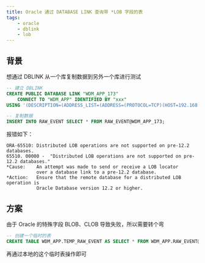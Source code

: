 ```yaml
---
title: Oracle 通过 DATABASE LINK 查询带 *LOB 字段的表
tags:
    - oracle
    - dblink
    - lob
---
```



## 背景

想通过 DBLINK 从一个库复制数据到另外一个库进行测试

```sql
-- 建立 DBLINK
CREATE PUBLIC DATABASE LINK "WDM_APP_173"
    CONNECT TO "WDM_APP" IDENTIFIED BY "xxx"
USING '(DESCRIPTION=(ADDRESS_LIST=(ADDRESS=(PROTOCOL=TCP)(HOST=192.168.1.173)(PORT=1521)))(CONNECT_DATA=(SERVICE_NAME=ORCL)))';

-- 复制数据
INSERT INTO RAW_EVENT SELECT * FROM RAW_EVENT@WDM_APP_173;
```

报错如下：

```
ORA-65510: Distributed LOB operations are not supported on pre-12.2 databases.
65510. 00000 -  "Distributed LOB operations are not supported on pre-12.2 databases."
*Cause:    An attempt was made to send or receive a LOB locator
           over a database link to a pre-12.2 database.
*Action:   Ensure that the remote database for a distributed LOB operation is
           Oracle Database version 12.2 or higher.
```


## 方案

由于 Oracle 的特殊字段 BLOB、CLOB 导致失败，所以需要转个弯

```sql
-- 创建一个临时的表
CREATE TABLE WDM_APP.TEMP_RAW_EVENT AS SELECT * FROM WDM_APP.RAW_EVENT@WDM_APP_173;
```

再通过本地的这个临时表操作即可


